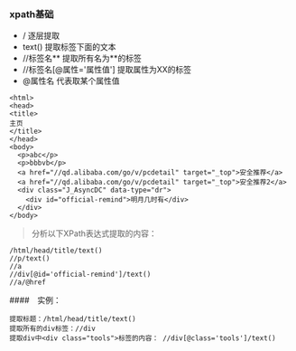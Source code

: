 ### xpath基础

- / 逐层提取
- text() 提取标签下面的文本
- //标签名**  提取所有名为**的标签
- //标签名[@属性='属性值']  提取属性为XX的标签
- @属性名  代表取某个属性值

```
<html>
<head>
<title>
主页
</title>
</head>
<body>
  <p>abc</p>
  <p>bbbvb</p>
  <a href="//qd.alibaba.com/go/v/pcdetail" target="_top">安全推荐</a>
  <a href="//qd.alibaba.com/go/v/pcdetail" target="_top">安全推荐2</a>
  <div class="J_AsyncDC" data-type="dr">
    <div id="official-remind">明月几时有</div>
  </div>
</body>
```

> 分析以下XPath表达式提取的内容：

```
/html/head/title/text()
//p/text()
//a
//div[@id='official-remind']/text()
//a/@href
```

####　实例：

```
提取标题：/html/head/title/text()
提取所有的div标签：//div
提取div中<div class="tools">标签的内容： //div[@class='tools']/text()
```

